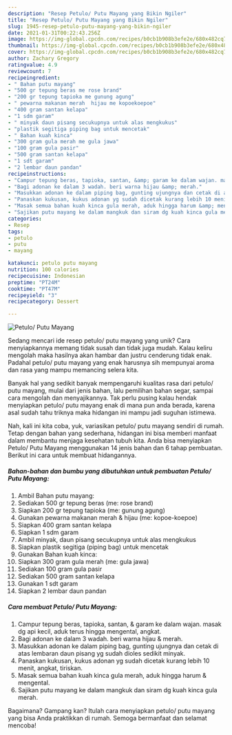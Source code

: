 ```yaml
---
description: "Resep Petulo/ Putu Mayang yang Bikin Ngiler"
title: "Resep Petulo/ Putu Mayang yang Bikin Ngiler"
slug: 1945-resep-petulo-putu-mayang-yang-bikin-ngiler
date: 2021-01-31T00:22:43.256Z
image: https://img-global.cpcdn.com/recipes/b0cb1b908b3efe2e/680x482cq70/petulo-putu-mayang-foto-resep-utama.jpg
thumbnail: https://img-global.cpcdn.com/recipes/b0cb1b908b3efe2e/680x482cq70/petulo-putu-mayang-foto-resep-utama.jpg
cover: https://img-global.cpcdn.com/recipes/b0cb1b908b3efe2e/680x482cq70/petulo-putu-mayang-foto-resep-utama.jpg
author: Zachary Gregory
ratingvalue: 4.9
reviewcount: 7
recipeingredient:
- " Bahan putu mayang"
- "500 gr tepung beras me rose brand"
- "200 gr tepung tapioka me gunung agung"
- " pewarna makanan merah  hijau me kopoekoepoe"
- "400 gram santan kelapa"
- "1 sdm garam"
- " minyak daun pisang secukupnya untuk alas mengkukus"
- "plastik segitiga piping bag untuk mencetak"
- " Bahan kuah kinca"
- "300 gram gula merah me gula jawa"
- "100 gram gula pasir"
- "500 gram santan kelapa"
- "1 sdt garam"
- "2 lembar daun pandan"
recipeinstructions:
- "Campur tepung beras, tapioka, santan, &amp; garam ke dalam wajan. masak dg api kecil, aduk terus hingga mengental, angkat."
- "Bagi adonan ke dalam 3 wadah. beri warna hijau &amp; merah."
- "Masukkan adonan ke dalam piping bag, gunting ujungnya dan cetak di atas lembaran daun pisang yg sudah dioles sedikit minyak."
- "Panaskan kukusan, kukus adonan yg sudah dicetak kurang lebih 10 menit, angkat, tiriskan."
- "Masak semua bahan kuah kinca gula merah, aduk hingga harum &amp; mengental."
- "Sajikan putu mayang ke dalam mangkuk dan siram dg kuah kinca gula merah."
categories:
- Resep
tags:
- petulo
- putu
- mayang

katakunci: petulo putu mayang 
nutrition: 100 calories
recipecuisine: Indonesian
preptime: "PT24M"
cooktime: "PT47M"
recipeyield: "3"
recipecategory: Dessert

---
```



![Petulo/ Putu Mayang](https://img-global.cpcdn.com/recipes/b0cb1b908b3efe2e/680x482cq70/petulo-putu-mayang-foto-resep-utama.jpg)

Sedang mencari ide resep petulo/ putu mayang yang unik? Cara menyiapkannya memang tidak susah dan tidak juga mudah. Kalau keliru mengolah maka hasilnya akan hambar dan justru cenderung tidak enak. Padahal petulo/ putu mayang yang enak harusnya sih mempunyai aroma dan rasa yang mampu memancing selera kita.

Banyak hal yang sedikit banyak mempengaruhi kualitas rasa dari petulo/ putu mayang, mulai dari jenis bahan, lalu pemilihan bahan segar, sampai cara mengolah dan menyajikannya. Tak perlu pusing kalau hendak menyiapkan petulo/ putu mayang enak di mana pun anda berada, karena asal sudah tahu triknya maka hidangan ini mampu jadi suguhan istimewa.




Nah, kali ini kita coba, yuk, variasikan petulo/ putu mayang sendiri di rumah. Tetap dengan bahan yang sederhana, hidangan ini bisa memberi manfaat dalam membantu menjaga kesehatan tubuh kita. Anda bisa menyiapkan Petulo/ Putu Mayang menggunakan 14 jenis bahan dan 6 tahap pembuatan. Berikut ini cara untuk membuat hidangannya.

<!--inarticleads1-->

##### Bahan-bahan dan bumbu yang dibutuhkan untuk pembuatan Petulo/ Putu Mayang:

1. Ambil  Bahan putu mayang:
1. Sediakan 500 gr tepung beras (me: rose brand)
1. Siapkan 200 gr tepung tapioka (me: gunung agung)
1. Gunakan  pewarna makanan merah &amp; hijau (me: kopoe-koepoe)
1. Siapkan 400 gram santan kelapa
1. Siapkan 1 sdm garam
1. Ambil  minyak, daun pisang secukupnya untuk alas mengkukus
1. Siapkan plastik segitiga (piping bag) untuk mencetak
1. Gunakan  Bahan kuah kinca:
1. Siapkan 300 gram gula merah (me: gula jawa)
1. Sediakan 100 gram gula pasir
1. Sediakan 500 gram santan kelapa
1. Gunakan 1 sdt garam
1. Siapkan 2 lembar daun pandan




<!--inarticleads2-->

##### Cara membuat Petulo/ Putu Mayang:

1. Campur tepung beras, tapioka, santan, &amp; garam ke dalam wajan. masak dg api kecil, aduk terus hingga mengental, angkat.
1. Bagi adonan ke dalam 3 wadah. beri warna hijau &amp; merah.
1. Masukkan adonan ke dalam piping bag, gunting ujungnya dan cetak di atas lembaran daun pisang yg sudah dioles sedikit minyak.
1. Panaskan kukusan, kukus adonan yg sudah dicetak kurang lebih 10 menit, angkat, tiriskan.
1. Masak semua bahan kuah kinca gula merah, aduk hingga harum &amp; mengental.
1. Sajikan putu mayang ke dalam mangkuk dan siram dg kuah kinca gula merah.




Bagaimana? Gampang kan? Itulah cara menyiapkan petulo/ putu mayang yang bisa Anda praktikkan di rumah. Semoga bermanfaat dan selamat mencoba!
